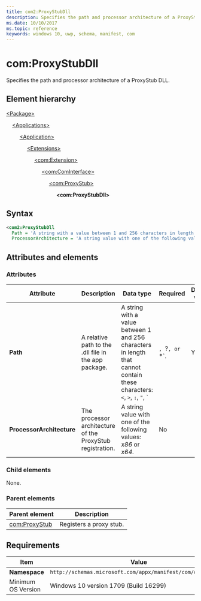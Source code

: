 ```yaml
---
title: com2:ProxyStubDll
description: Specifies the path and processor architecture of a ProxyStub DLL (in Package/Applications).
ms.date: 10/10/2017
ms.topic: reference
keywords: windows 10, uwp, schema, manifest, com
---
```


# com:ProxyStubDll

Specifies the path and processor architecture of a ProxyStub DLL.

## Element hierarchy

[\<Package\>](element-package.md)

&nbsp;&nbsp;&nbsp;&nbsp;[\<Applications\>](element-applications.md)

&nbsp;&nbsp;&nbsp;&nbsp; &nbsp;&nbsp;&nbsp;&nbsp;[\<Application\>](element-application.md)

&nbsp;&nbsp;&nbsp;&nbsp; &nbsp;&nbsp;&nbsp;&nbsp; &nbsp;&nbsp;&nbsp;&nbsp;[\<Extensions\>](element-1-extensions.md)

&nbsp;&nbsp;&nbsp;&nbsp; &nbsp;&nbsp;&nbsp;&nbsp; &nbsp;&nbsp;&nbsp;&nbsp; &nbsp;&nbsp;&nbsp;&nbsp;[\<com:Extension\>](element-com-extension.md)

&nbsp;&nbsp;&nbsp;&nbsp; &nbsp;&nbsp;&nbsp;&nbsp; &nbsp;&nbsp;&nbsp;&nbsp; &nbsp;&nbsp;&nbsp;&nbsp; &nbsp;&nbsp;&nbsp;&nbsp;[\<com:ComInterface\>](element-com-cominterface.md)

&nbsp;&nbsp;&nbsp;&nbsp; &nbsp;&nbsp;&nbsp;&nbsp; &nbsp;&nbsp;&nbsp;&nbsp; &nbsp;&nbsp;&nbsp;&nbsp; &nbsp;&nbsp;&nbsp;&nbsp; &nbsp;&nbsp;&nbsp;&nbsp;[\<com:ProxyStub\>](element-com-proxystub.md)

&nbsp;&nbsp;&nbsp;&nbsp; &nbsp;&nbsp;&nbsp;&nbsp; &nbsp;&nbsp;&nbsp;&nbsp; &nbsp;&nbsp;&nbsp;&nbsp; &nbsp;&nbsp;&nbsp;&nbsp; &nbsp;&nbsp;&nbsp;&nbsp; &nbsp;&nbsp;&nbsp;&nbsp;**\<com:ProxyStubDll\>**

## Syntax

```xml
<com2:ProxyStubDll
  Path = 'A string with a value between 1 and 256 characters in length that cannot contain these characters: <, >, :, ", |, ?, or *.'
  ProcessorArchitecture = 'A string value with one of the following values: "x86" or "x64".' />
```

## Attributes and elements

### Attributes

| Attribute | Description | Data type | Required | Default value |
|-----------|-------------|-----------|----------|-|
| **Path** | A relative path to the .dll file in the app package. | A string with a value between 1 and 256 characters in length that cannot contain these characters: `<`, `>`, `:`, `"`, `|`, `?`, or `*`. | Yes |  |
| **ProcessorArchitecture** | The processor architecture of the ProxyStub registration. | A string value with one of the following values: *x86* or *x64*. | No |  |

### Child elements

None.

### Parent elements

| Parent element | Description |
|-|-|
| [com:ProxyStub](element-com-proxystub.md) | Registers a proxy stub. |

## Requirements

| Item | Value |
|--|--|
| **Namespace** | `http://schemas.microsoft.com/appx/manifest/com/windows10/2` |
| Minimum OS Version | Windows 10 version 1709 (Build 16299) |
